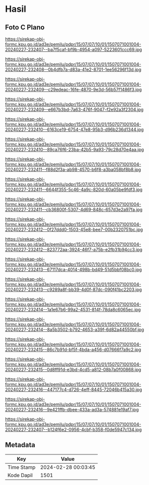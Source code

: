 # Hasil

## Foto C Plano

https://sirekap-obj-formc.kpu.go.id/ad3e/pemilu/pdpr/15/07/07/10/01/1507071001004-20240227-232407--ba7f5caf-bf9b-4954-a097-5223601ccc69.jpg

https://sirekap-obj-formc.kpu.go.id/ad3e/pemilu/pdpr/15/07/07/10/01/1507071001004-20240227-232408--0b4dfb7a-d83a-41e2-8701-1ee56296f13d.jpg

https://sirekap-obj-formc.kpu.go.id/ad3e/pemilu/pdpr/15/07/07/10/01/1507071001004-20240227-232409--c29edeac-16fe-4870-9e3d-56b57f1486f3.jpg

https://sirekap-obj-formc.kpu.go.id/ad3e/pemilu/pdpr/15/07/07/10/01/1507071001004-20240227-232409--e667b3bd-7a63-476f-9047-f2e92a3f2304.jpg

https://sirekap-obj-formc.kpu.go.id/ad3e/pemilu/pdpr/15/07/07/10/01/1507071001004-20240227-232410--6163ce19-6754-47e8-95b3-d96b236d1344.jpg

https://sirekap-obj-formc.kpu.go.id/ad3e/pemilu/pdpr/15/07/07/10/01/1507071001004-20240227-232410--89ca76f6-23ba-42b5-9a93-79c28d70e4aa.jpg

https://sirekap-obj-formc.kpu.go.id/ad3e/pemilu/pdpr/15/07/07/10/01/1507071001004-20240227-232411--f88d2f3a-ab98-4570-b6f8-a3ba058bf8b8.jpg

https://sirekap-obj-formc.kpu.go.id/ad3e/pemilu/pdpr/15/07/07/10/01/1507071001004-20240227-232411--6644f355-5c46-4a9c-820d-60a05be9fdf3.jpg

https://sirekap-obj-formc.kpu.go.id/ad3e/pemilu/pdpr/15/07/07/10/01/1507071001004-20240227-232411--cb36800f-5307-4d69-848c-657d3e2a97fa.jpg

https://sirekap-obj-formc.kpu.go.id/ad3e/pemilu/pdpr/15/07/07/10/01/1507071001004-20240227-232412--0f27ddd0-1503-45e8-bee7-00b2320751bc.jpg

https://sirekap-obj-formc.kpu.go.id/ad3e/pemilu/pdpr/15/07/07/10/01/1507071001004-20240227-232412--823772aa-3924-46f7-a75b-e2fb31b94cc3.jpg

https://sirekap-obj-formc.kpu.go.id/ad3e/pemilu/pdpr/15/07/07/10/01/1507071001004-20240227-232413--67117dca-4014-498b-bd49-51d5bbf08bc0.jpg

https://sirekap-obj-formc.kpu.go.id/ad3e/pemilu/pdpr/15/07/07/10/01/1507071001004-20240227-232413--c9289a8f-bb39-4d0f-87dc-090f41bc2203.jpg

https://sirekap-obj-formc.kpu.go.id/ad3e/pemilu/pdpr/15/07/07/10/01/1507071001004-20240227-232414--1a1e67b6-99a2-4531-814f-78da8c6065ec.jpg

https://sirekap-obj-formc.kpu.go.id/ad3e/pemilu/pdpr/15/07/07/10/01/1507071001004-20240227-232414--8a5b3502-b792-4653-a39f-6d82a44550bf.jpg

https://sirekap-obj-formc.kpu.go.id/ad3e/pemilu/pdpr/15/07/07/10/01/1507071001004-20240227-232415--86c7b91d-bf5f-4bda-a456-d07666f7a9c2.jpg

https://sirekap-obj-formc.kpu.go.id/ad3e/pemilu/pdpr/15/07/07/10/01/1507071001004-20240227-232415--0d8ff91d-e3bd-4cd5-a812-08b7a0f00868.jpg

https://sirekap-obj-formc.kpu.go.id/ad3e/pemilu/pdpr/15/07/07/10/01/1507071001004-20240227-232416--447177c4-d726-4eff-8445-72046b415a30.jpg

https://sirekap-obj-formc.kpu.go.id/ad3e/pemilu/pdpr/15/07/07/10/01/1507071001004-20240227-232416--9e421ffb-dbee-433a-ad3a-574881e19af7.jpg

https://sirekap-obj-formc.kpu.go.id/ad3e/pemilu/pdpr/15/07/07/10/01/1507071001004-20240227-232407--b124f6e2-0956-4cbf-b358-f0de5947c134.jpg


## Metadata

| Key        | Value               |
| ---------- | ------------------- |
| Time Stamp | 2024-02-28 00:03:45 |
| Kode Dapil | 1501                |



